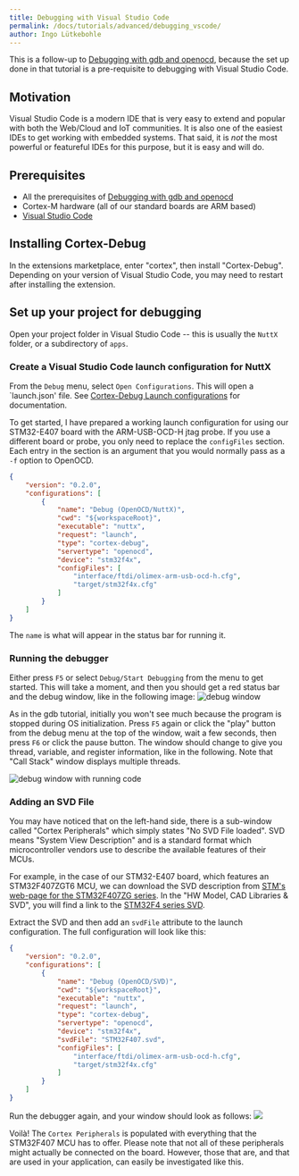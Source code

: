 ```yaml
---
title: Debugging with Visual Studio Code
permalink: /docs/tutorials/advanced/debugging_vscode/
author: Ingo Lütkebohle
---
```


This is a follow-up to [Debugging with gdb and openocd](/docs/tutorials/advanced/debugging-gdb-openocd/), because the set up done in that tutorial is a pre-requisite to debugging with Visual Studio Code.

## Motivation

Visual Studio Code is a modern IDE that is very easy to extend and popular with both the Web/Cloud and IoT communities. It is also one of the easiest IDEs to get working with embedded systems. That said, it is *not* the most powerful or featureful IDEs for this purpose, but it is easy and will do.

## Prerequisites

 * All the prerequisites of [Debugging with gdb and openocd](/docs/tutorials/advanced/debugging-gdb-openocd/)
 * Cortex-M hardware (all of our standard boards are ARM based)
 * [Visual Studio Code](https://code.visualstudio.com/)


## Installing Cortex-Debug

In the extensions marketplace, enter "cortex", then install "Cortex-Debug". Depending on your version of Visual Studio Code, you may need to restart after installing the extension.

## Set up your project for debugging

Open your project folder in Visual Studio Code -- this is usually the `NuttX` folder, or a subdirectory of `apps`.

### Create a Visual Studio Code launch configuration for NuttX

From the `Debug` menu, select `Open Configurations`. This will open a `launch.json' file. See [Cortex-Debug Launch configurations](https://marcelball.ca/projects/cortex-debug/cortex-debug-launch-configurations/) for documentation.

To get started, I have prepared a working launch configuration for using our STM32-E407 board with the ARM-USB-OCD-H jtag probe. If you use a different board or probe, you only need to replace the `configFiles` section. Each entry in the section is an argument that you would normally pass as a `-f` option to OpenOCD.
```json
{
    "version": "0.2.0",
    "configurations": [
        {
            "name": "Debug (OpenOCD/NuttX)",
            "cwd": "${workspaceRoot}",
            "executable": "nuttx",
            "request": "launch",
            "type": "cortex-debug",
            "servertype": "openocd",
            "device": "stm32f4x",
            "configFiles": [
                "interface/ftdi/olimex-arm-usb-ocd-h.cfg",
                "target/stm32f4x.cfg"
            ]
        }
    ]
}
```
The `name` is what will appear in the status bar for running it.

### Running the debugger

Either press `F5` or select `Debug/Start Debugging` from the menu to get started. This will take a moment, and then you should get a red status bar and the debug window, like in the following image:
![debug window](/img/tutorials/debug-vscode.png)

As in the gdb tutorial, initially you won't see much because the program is stopped during OS initialization. Press `F5` again or click the "play" button from the debug menu at the top of the window, wait a few seconds, then press `F6` or click the pause button. The window should change to give you thread, variable, and register information, like in the following. Note that "Call Stack" window displays multiple threads.

![debug window with running code](/img/tutorials/debug-vscode-phyread.png)

### Adding an SVD File

You may have noticed that on the left-hand side, there is a sub-window called "Cortex Peripherals" which simply states "No SVD File loaded". SVD means "System View Description" and is a standard format which microcontroller vendors use to describe the available features of their MCUs.

For example, in the case of our STM32-E407 board, which features an STM32F407ZGT6 MCU, we can download the SVD description from [STM's web-page for the STM32F407ZG series](https://www.st.com/en/microcontrollers-microprocessors/stm32f407zg.html). In the "HW Model, CAD Libraries & SVD", you will find a link to the [STM32F4 series SVD](https://www.st.com/resource/en/svd/stm32f4_svd.zip).

Extract the SVD and then add an `svdFile` attribute to the launch configuration. The full configuration will look like this:

```json
{
    "version": "0.2.0",
    "configurations": [
        {
            "name": "Debug (OpenOCD/SVD)",
            "cwd": "${workspaceRoot}",
            "executable": "nuttx",
            "request": "launch",
            "type": "cortex-debug",
            "servertype": "openocd",
            "device": "stm32f4x",
            "svdFile": "STM32F407.svd",
            "configFiles": [
                "interface/ftdi/olimex-arm-usb-ocd-h.cfg",
                "target/stm32f4x.cfg"
            ]
        }
    ]
}
```

Run the debugger again, and your window should look as follows:
![](/img/tutorials/debug-vscode-svd.png)

Voilà! The `Cortex Peripherals` is populated with everything that the STM32F407 MCU has to offer. Please note that not all of these peripherals might actually be connected on the board. However, those that are, and that are used in your application, can easily be investigated like this.
